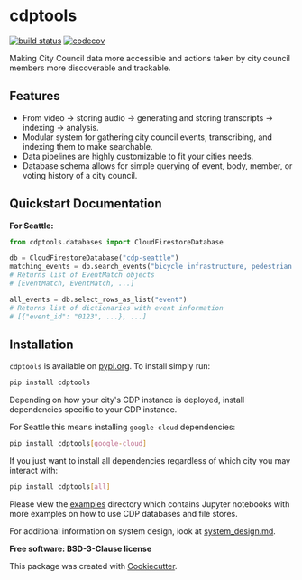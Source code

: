 # cdptools

[![build status](https://travis-ci.com/CouncilDataProject/cdptools.svg?branch=master)](https://travis-ci.com/CouncilDataProject/cdptools)
[![codecov](https://codecov.io/gh/CouncilDataProject/cdptools/branch/master/graph/badge.svg)](https://codecov.io/gh/CouncilDataProject/cdptools)


Making City Council data more accessible and actions taken by city council members more discoverable and trackable.

## Features
* From video -> storing audio -> generating and storing transcripts -> indexing -> analysis.
* Modular system for gathering city council events, transcribing, and indexing them to make searchable.
* Data pipelines are highly customizable to fit your cities needs.
* Database schema allows for simple querying of event, body, member, or voting history of a city council.


## Quickstart Documentation

**For Seattle:**
```python
from cdptools.databases import CloudFirestoreDatabase

db = CloudFirestoreDatabase("cdp-seattle")
matching_events = db.search_events("bicycle infrastructure, pedestrian mobility, greenways")
# Returns list of EventMatch objects
# [EventMatch, EventMatch, ...]

all_events = db.select_rows_as_list("event")
# Returns list of dictionaries with event information
# [{"event_id": "0123", ...}, ...]
```

## Installation
`cdptools` is available on [pypi.org](https://pypi.org/project/cdptools/). To install simply run:
```bash
pip install cdptools
```

Depending on how your city's CDP instance is deployed, install dependencies specific
to your CDP instance.

For Seattle this means installing `google-cloud` dependencies:
```bash
pip install cdptools[google-cloud]
```

If you just want to install all dependencies regardless of which city you may interact with:
```bash
pip install cdptools[all]
```

Please view the [examples](/examples) directory which contains Jupyter notebooks with more examples on how to use CDP
databases and file stores.

For additional information on system design, look at [system_design.md](docs/system_design.md).

**Free software: BSD-3-Clause license**

This package was created with [Cookiecutter](https://github.com/audreyr/cookiecutter).
